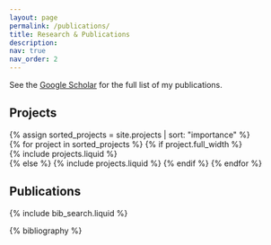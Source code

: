 ```yaml
---
layout: page
permalink: /publications/
title: Research & Publications
description:
nav: true
nav_order: 2
---
```


<!-- _pages/publications.md -->

See the [Google Scholar](https://scholar.google.com/citations?hl=zh-CN&authuser=1&user=6DSyKpEAAAAJ) for the full list of my publications.

## Projects
<!-- 已隐藏 Undergraduate research projects -->
<div class="projects">
  {% assign sorted_projects = site.projects | sort: "importance" %}
  <div class="row row-cols-1 {% unless project.full_width %}row-cols-md-2{% endunless %}">
    {% for project in sorted_projects %}
      {% if project.full_width %}
        <div class="col-12">
          {% include projects.liquid %}
        </div>
      {% else %}
        {% include projects.liquid %}
      {% endif %}
    {% endfor %}
  </div>
</div>

## Publications

<!-- Bibsearch Feature -->
{% include bib_search.liquid %}

<div class="publications">
{% bibliography %}
</div>
